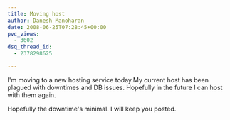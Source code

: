 ```yaml
---
title: Moving host
author: Danesh Manoharan
date: 2008-06-25T07:28:45+00:00
pvc_views:
  - 3602
dsq_thread_id:
  - 2378298625

---
```

I'm moving to a new hosting service today.My current host has been plagued with downtimes and DB issues. Hopefully in the future I can host with them again.

Hopefully the downtime's minimal. I will keep you posted.